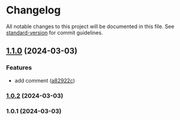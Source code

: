 # Changelog

All notable changes to this project will be documented in this file. See [standard-version](https://github.com/conventional-changelog/standard-version) for commit guidelines.

## [1.1.0](https://github.com/dencoseca/semver/compare/v1.0.2...v1.1.0) (2024-03-03)


### Features

* add comment ([a82922c](https://github.com/dencoseca/semver/commit/a82922c1d42b69f50e93c823bb7b7ea2d5d1d673))

### [1.0.2](https://github.com/dencoseca/semver/compare/v1.0.1...v1.0.2) (2024-03-03)

### 1.0.1 (2024-03-03)
